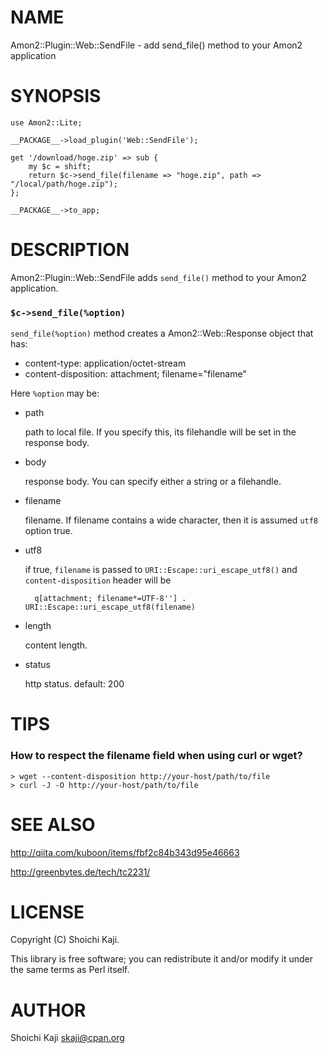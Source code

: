 # NAME

Amon2::Plugin::Web::SendFile - add send\_file() method to your Amon2 application

# SYNOPSIS

    use Amon2::Lite;

    __PACKAGE__->load_plugin('Web::SendFile');

    get '/download/hoge.zip' => sub {
        my $c = shift;
        return $c->send_file(filename => "hoge.zip", path => "/local/path/hoge.zip");
    };

    __PACKAGE__->to_app;

# DESCRIPTION

Amon2::Plugin::Web::SendFile adds `send_file()` method to your Amon2 application.

### `$c->send_file(%option)`

`send_file(%option)` method creates a Amon2::Web::Response object that has:

- content-type: application/octet-stream
- content-disposition: attachment; filename="filename"

Here `%option` may be:

- path

    path to local file. If you specify this, its filehandle will be set in the response body.

- body

    response body. You can specify either a string or a filehandle.

- filename

    filename. If filename contains a wide character,
    then it is assumed `utf8` option true.

- utf8

    if true, `filename` is passed to `URI::Escape::uri_escape_utf8()`
    and `content-disposition` header will be

        q[attachment; filename*=UTF-8''] . URI::Escape::uri_escape_utf8(filename)

- length

    content length.

- status

    http status. default: 200

# TIPS

### How to respect the filename field when using curl or wget?

    > wget --content-disposition http://your-host/path/to/file
    > curl -J -O http://your-host/path/to/file

# SEE ALSO

http://qiita.com/kuboon/items/fbf2c84b343d95e46663

http://greenbytes.de/tech/tc2231/

# LICENSE

Copyright (C) Shoichi Kaji.

This library is free software; you can redistribute it and/or modify
it under the same terms as Perl itself.

# AUTHOR

Shoichi Kaji <skaji@cpan.org>

